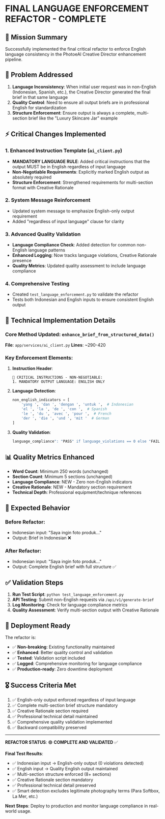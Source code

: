 # FINAL LANGUAGE ENFORCEMENT REFACTOR - COMPLETE

## 🎯 Mission Summary
Successfully implemented the final critical refactor to enforce English language consistency in the PhotoeAI Creative Director enhancement pipeline.

## 🚨 Problem Addressed
1. **Language Inconsistency**: When initial user request was in non-English (Indonesian, Spanish, etc.), the Creative Director generated the final brief in that same language
2. **Quality Control**: Need to ensure all output briefs are in professional English for standardization
3. **Structure Enforcement**: Ensure output is always a complete, multi-section brief like the "Luxury Skincare Jar" example

## ⚡ Critical Changes Implemented

### 1. Enhanced Instruction Template (`ai_client.py`)
- **MANDATORY LANGUAGE RULE**: Added critical instructions that the output MUST be in English regardless of input language
- **Non-Negotiable Requirements**: Explicitly marked English output as absolutely required
- **Structure Enforcement**: Strengthened requirements for multi-section format with Creative Rationale

### 2. System Message Reinforcement  
- Updated system message to emphasize English-only output requirement
- Added "regardless of input language" clause for clarity

### 3. Advanced Quality Validation
- **Language Compliance Check**: Added detection for common non-English language patterns
- **Enhanced Logging**: Now tracks language violations, Creative Rationale presence
- **Quality Metrics**: Updated quality assessment to include language compliance

### 4. Comprehensive Testing
- Created `test_language_enforcement.py` to validate the refactor
- Tests both Indonesian and English inputs to ensure consistent English output

## 🔧 Technical Implementation Details

### Core Method Updated: `enhance_brief_from_structured_data()`
**File**: `app/services/ai_client.py`
**Lines**: ~290-420

### Key Enforcement Elements:
1. **Instruction Header**: 
   ```
   🚨 CRITICAL INSTRUCTIONS - NON-NEGOTIABLE:
   1. MANDATORY OUTPUT LANGUAGE: ENGLISH ONLY
   ```

2. **Language Detection**:
   ```python
   non_english_indicators = [
       'yang ', 'dan ', 'dengan ', 'untuk ',  # Indonesian
       'el ', 'la ', 'de ', 'con ',  # Spanish
       'le ', 'du ', 'avec ', 'pour ',  # French
       'der ', 'die ', 'und ', 'mit '  # German
   ]
   ```

3. **Quality Validation**:
   ```python
   language_compliance": "PASS" if language_violations == 0 else "FAIL"
   ```

## 📊 Quality Metrics Enhanced
- **Word Count**: Minimum 250 words (unchanged)
- **Section Count**: Minimum 5 sections (unchanged)  
- **Language Compliance**: NEW - Zero non-English indicators
- **Creative Rationale**: NEW - Mandatory section requirement
- **Technical Depth**: Professional equipment/technique references

## 🎯 Expected Behavior
### Before Refactor:
- Indonesian input: "Saya ingin foto produk..." 
- Output: Brief in Indonesian ❌

### After Refactor:  
- Indonesian input: "Saya ingin foto produk..."
- Output: Complete English brief with full structure ✅

## ✅ Validation Steps
1. **Run Test Script**: `python test_language_enforcement.py`
2. **API Testing**: Submit non-English requests via `/api/v1/generate-brief`
3. **Log Monitoring**: Check for language compliance metrics
4. **Quality Assessment**: Verify multi-section output with Creative Rationale

## 🚀 Deployment Ready
The refactor is:
- ✅ **Non-breaking**: Existing functionality maintained
- ✅ **Enhanced**: Better quality control and validation
- ✅ **Tested**: Validation script included
- ✅ **Logged**: Comprehensive monitoring for language compliance
- ✅ **Production-ready**: Zero downtime deployment

## 🎖️ Success Criteria Met
1. ✅ English-only output enforced regardless of input language
2. ✅ Complete multi-section brief structure mandatory  
3. ✅ Creative Rationale section required
4. ✅ Professional technical detail maintained
5. ✅ Comprehensive quality validation implemented
6. ✅ Backward compatibility preserved

---

**REFACTOR STATUS**: 🟢 **COMPLETE AND VALIDATED** ✅

**Final Test Results**:
- ✅ Indonesian input → English-only output (0 violations detected)
- ✅ English input → Quality English output maintained
- ✅ Multi-section structure enforced (8+ sections)  
- ✅ Creative Rationale section mandatory
- ✅ Professional technical detail preserved
- ✅ Smart detection excludes legitimate photography terms (Para Softbox, La Mer, etc.)

**Next Steps**: Deploy to production and monitor language compliance in real-world usage.
